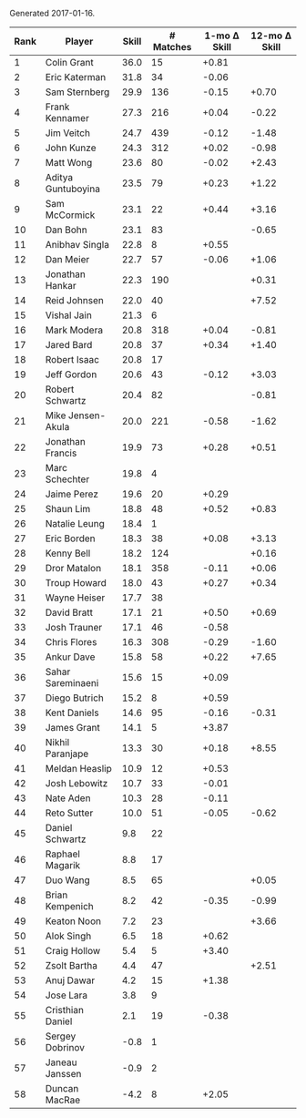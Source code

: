 Generated 2017-01-16.

| Rank | Player             | Skill | # Matches | 1-mo Δ Skill | 12-mo Δ Skill |
|------|--------------------|-------|-----------|--------------|---------------|
|    1 | Colin Grant        |  36.0 |        15 |        +0.81 |               |
|    2 | Eric Katerman      |  31.8 |        34 |        -0.06 |               |
|    3 | Sam Sternberg      |  29.9 |       136 |        -0.15 |         +0.70 |
|    4 | Frank Kennamer     |  27.3 |       216 |        +0.04 |         -0.22 |
|    5 | Jim Veitch         |  24.7 |       439 |        -0.12 |         -1.48 |
|    6 | John Kunze         |  24.3 |       312 |        +0.02 |         -0.98 |
|    7 | Matt Wong          |  23.6 |        80 |        -0.02 |         +2.43 |
|    8 | Aditya Guntuboyina |  23.5 |        79 |        +0.23 |         +1.22 |
|    9 | Sam McCormick      |  23.1 |        22 |        +0.44 |         +3.16 |
|   10 | Dan Bohn           |  23.1 |        83 |              |         -0.65 |
|   11 | Anibhav Singla     |  22.8 |         8 |        +0.55 |               |
|   12 | Dan Meier          |  22.7 |        57 |        -0.06 |         +1.06 |
|   13 | Jonathan Hankar    |  22.3 |       190 |              |         +0.31 |
|   14 | Reid Johnsen       |  22.0 |        40 |              |         +7.52 |
|   15 | Vishal Jain        |  21.3 |         6 |              |               |
|   16 | Mark Modera        |  20.8 |       318 |        +0.04 |         -0.81 |
|   17 | Jared Bard         |  20.8 |        37 |        +0.34 |         +1.40 |
|   18 | Robert Isaac       |  20.8 |        17 |              |               |
|   19 | Jeff Gordon        |  20.6 |        43 |        -0.12 |         +3.03 |
|   20 | Robert Schwartz    |  20.4 |        82 |              |         -0.81 |
|   21 | Mike Jensen-Akula  |  20.0 |       221 |        -0.58 |         -1.62 |
|   22 | Jonathan Francis   |  19.9 |        73 |        +0.28 |         +0.51 |
|   23 | Marc Schechter     |  19.8 |         4 |              |               |
|   24 | Jaime Perez        |  19.6 |        20 |        +0.29 |               |
|   25 | Shaun Lim          |  18.8 |        48 |        +0.52 |         +0.83 |
|   26 | Natalie Leung      |  18.4 |         1 |              |               |
|   27 | Eric Borden        |  18.3 |        38 |        +0.08 |         +3.13 |
|   28 | Kenny Bell         |  18.2 |       124 |              |         +0.16 |
|   29 | Dror Matalon       |  18.1 |       358 |        -0.11 |         +0.06 |
|   30 | Troup Howard       |  18.0 |        43 |        +0.27 |         +0.34 |
|   31 | Wayne Heiser       |  17.7 |        38 |              |               |
|   32 | David Bratt        |  17.1 |        21 |        +0.50 |         +0.69 |
|   33 | Josh Trauner       |  17.1 |        46 |        -0.58 |               |
|   34 | Chris Flores       |  16.3 |       308 |        -0.29 |         -1.60 |
|   35 | Ankur Dave         |  15.8 |        58 |        +0.22 |         +7.65 |
|   36 | Sahar Sareminaeni  |  15.6 |        15 |        +0.09 |               |
|   37 | Diego Butrich      |  15.2 |         8 |        +0.59 |               |
|   38 | Kent Daniels       |  14.6 |        95 |        -0.16 |         -0.31 |
|   39 | James Grant        |  14.1 |         5 |        +3.87 |               |
|   40 | Nikhil Paranjape   |  13.3 |        30 |        +0.18 |         +8.55 |
|   41 | Meldan Heaslip     |  10.9 |        12 |        +0.53 |               |
|   42 | Josh Lebowitz      |  10.7 |        33 |        -0.01 |               |
|   43 | Nate Aden          |  10.3 |        28 |        -0.11 |               |
|   44 | Reto Sutter        |  10.0 |        51 |        -0.05 |         -0.62 |
|   45 | Daniel Schwartz    |   9.8 |        22 |              |               |
|   46 | Raphael Magarik    |   8.8 |        17 |              |               |
|   47 | Duo Wang           |   8.5 |        65 |              |         +0.05 |
|   48 | Brian Kempenich    |   8.2 |        42 |        -0.35 |         -0.99 |
|   49 | Keaton Noon        |   7.2 |        23 |              |         +3.66 |
|   50 | Alok Singh         |   6.5 |        18 |        +0.62 |               |
|   51 | Craig Hollow       |   5.4 |         5 |        +3.40 |               |
|   52 | Zsolt Bartha       |   4.4 |        47 |              |         +2.51 |
|   53 | Anuj Dawar         |   4.2 |        15 |        +1.38 |               |
|   54 | Jose Lara          |   3.8 |         9 |              |               |
|   55 | Cristhian Daniel   |   2.1 |        19 |        -0.38 |               |
|   56 | Sergey Dobrinov    |  -0.8 |         1 |              |               |
|   57 | Janeau Janssen     |  -0.9 |         2 |              |               |
|   58 | Duncan MacRae      |  -4.2 |         8 |        +2.05 |               |